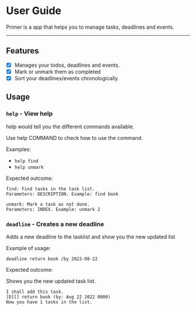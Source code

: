 # User Guide

Primer is a app that helps you to manage tasks, deadlines and events.

--------------------------------------------------------------------------------------------------------------------

## Features 

- [x] Manages your todos, deadlines and events.
- [x] Mark or unmark them as completed
- [x] Sort your deadlines/events chronologically.

## Usage

### `help` - View help

help would tell you the different commands available.

Use help COMMAND to check how to use the command.

Examples:

- `help find`
- `help unmark`

Expected outcome:

```
find: Find tasks in the task list.
Parameters: DESCRIPTION. Example: find book
```

```
unmark: Mark a task as not done.
Parameters: INDEX. Example: unmark 2
```

### `deadline` - Creates a new deadline

Adds a new deadline to the tasklist and show you the new updated list

Example of usage: 

`deadline return book /by 2022-08-22`

Expected outcome:

Shows you the new updated task list.

```
I shall add this task.
[D][] return book (by: Aug 22 2022 0000)
Now you have 1 tasks in the list.
```
